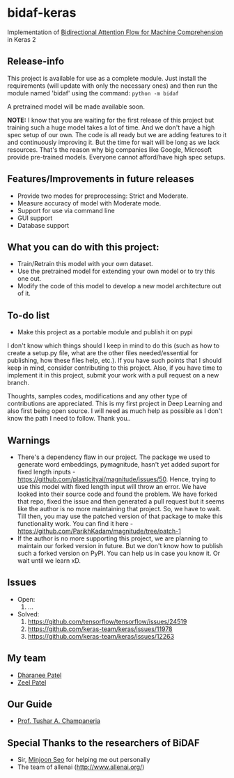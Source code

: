 # bidaf-keras
Implementation of [Bidirectional Attention Flow for Machine Comprehension](https://arxiv.org/abs/1611.01603) in Keras 2

## Release-info
This project is available for use as a complete module. Just install the requirements (will update with only the necessary ones) and then run the module named 'bidaf' using the command:
`python -m bidaf`

A pretrained model will be made available soon.

**NOTE:** I know that you are waiting for the first release of this project but training such a huge model takes a lot of time. And we don't have a high spec setup of our own. The code is all ready but we are adding features to it and continuously improving it. But the time for wait will be long as we lack resources. That's the reason why big companies like Google, Microsoft provide pre-trained models. Everyone cannot afford/have high spec setups.

## Features/Improvements in future releases
- Provide two modes for preprocessing: Strict and Moderate.
- Measure accuracy of model with Moderate mode.
- Support for use via command line
- GUI support
- Database support

## What you can do with this project:
- Train/Retrain this model with your own dataset.
- Use the pretrained model for extending your own model or to try this one out.
- Modify the code of this model to develop a new model architecture out of it.

## To-do list
- Make this project as a portable module and publish it on pypi

I don't know which things should I keep in mind to do this (such as how to create a setup.py file, what are the other files needed/essential for publishing, how these files help, etc.). If you have such points that I should keep in mind, consider contributing to this project. Also, if you have time to implement it in this project, submit your work with a pull request on a new branch.

Thoughts, samples codes, modifications and any other type of contributions are appreciated. This is my first project in Deep Learning and also first being open source. I will need as much help as possible as I don't know the path I need to follow. Thank you..


## Warnings
- There's a dependency flaw in our project. The package we used to generate word embeddings, pymagnitude, hasn't yet added suport for fixed length inputs - https://github.com/plasticityai/magnitude/issues/50. Hence, trying to use this model with fixed length input will throw an error. We have looked into their source code and found the problem. We have forked that repo, fixed the issue and then generated a pull request but it seems like the author is no more maintaining that project. So, we have to wait. Till then, you may use the patched version of that package to make this functionality work. You can find it here - https://github.com/ParikhKadam/magnitude/tree/patch-1
- If the author is no more supporting this project, we are planning to maintain our forked version in future. But we don't know how to publish such a forked version on PyPI. You can help us in case you know it. Or wait until we learn xD.

## Issues
- Open:
  1. ...
- Solved:
  1. https://github.com/tensorflow/tensorflow/issues/24519
  2. https://github.com/keras-team/keras/issues/11978
  3. https://github.com/keras-team/keras/issues/12263

## My team
- [Dharanee Patel](https://github.com/dharaneepatel15/)
- [Zeel Patel](https://github.com/zeelp898/)

## Our Guide
- [Prof. Tushar A. Champaneria](https://github.com/tacldce/)

## Special Thanks to the researchers of BiDAF
- Sir, [Minjoon Seo](https://github.com/seominjoon/) for helping me out personally
- The team of allenai (http://www.allenai.org/)
